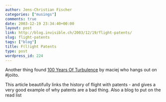 ```yaml
---
author: Jens-Christian Fischer
categories: ["musings"]
comments: true
date: 2003-12-19 23:34:40+00:00
layout: post
link: http://blog.invisible.ch/2003/12/19/flight-patents/
slug: flight-patents
tags: ["blog"]
title: F(l)ight Patents
type: post
wordpress_id: 224
---
```


Another thing found [100 Years Of Turbulence](http://www.idlewords.com/weblog.12.2003.html#327) by maciej who hangs out on #joiito.

This article beautifully links the history of flight with patents - and gives a very good example of why patents are a bad thing. Also a blog to put on the read list
